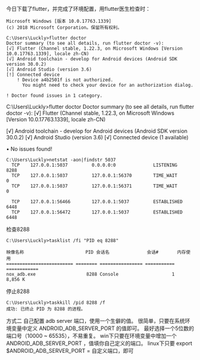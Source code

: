

今日下载了flutter，并完成了环境配置，用flutter医生检查时：

```
Microsoft Windows [版本 10.0.17763.1339]
(c) 2018 Microsoft Corporation。保留所有权利。

C:\Users\Luckly>flutter doctor
Doctor summary (to see all details, run flutter doctor -v):
[√] Flutter (Channel stable, 1.22.3, on Microsoft Windows [Version 10.0.17763.1339], locale zh-CN)
[√] Android toolchain - develop for Android devices (Android SDK version 30.0.2)
[√] Android Studio (version 3.6)
[!] Connected device
    ! Device a4b2501f is not authorized.
      You might need to check your device for an authorization dialog.

! Doctor found issues in 1 category.
```





C:\Users\Luckly>flutter doctor
Doctor summary (to see all details, run flutter doctor -v):
[√] Flutter (Channel stable, 1.22.3, on Microsoft Windows [Version 10.0.17763.1339], locale zh-CN)

[√] Android toolchain - develop for Android devices (Android SDK version 30.0.2)
[√] Android Studio (version 3.6)
[√] Connected device (1 available)

• No issues found!

```
C:\Users\Luckly>netstat -aon|findstr 5037
  TCP    127.0.0.1:5037         0.0.0.0:0              LISTENING       8288
  TCP    127.0.0.1:5037         127.0.0.1:56370        TIME_WAIT       0
  TCP    127.0.0.1:5037         127.0.0.1:56371        TIME_WAIT       0

  TCP    127.0.0.1:56466        127.0.0.1:5037         ESTABLISHED     6448
  TCP    127.0.0.1:56472        127.0.0.1:5037         ESTABLISHED     6448
```

检查8288



```
C:\Users\Luckly>tasklist /fi "PID eq 8288"

映像名称                       PID 会话名              会话#       内存使用
========================= ======== ================ =========== ============
nox_adb.exe                   8288 Console                    1      8,856 K
```

停止8288

```
C:\Users\Luckly>taskkill /pid 8288 /f
成功: 已终止 PID 为 8288 的进程。
```

方式二
自己配置 adb server 端口，使用一个生僻的值。
很简单，只要在系统环境变量中定义 ANDROID_ADB_SERVER_PORT 的值即可。
最好选择一个5位数的端口号（10000 ~ 65535），不易重复。
win下只要在环境变量中增加一个ANDROID_ADB_SERVER_PORT ，值填你自己定义的端口。
linux下只要 export $ANDROID_ADB_SERVER_PORT = 自定义端口，即可